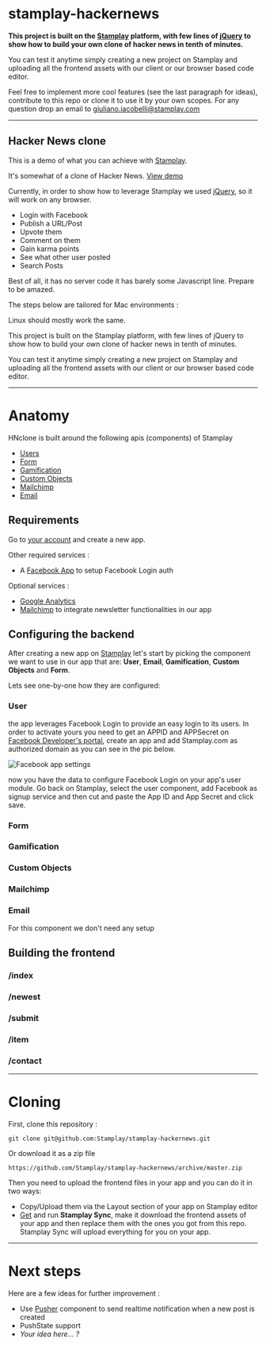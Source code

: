 stamplay-hackernews
===================

**This project is built on the [Stamplay](https://stamplay.com) platform, with few lines of [jQuery](http://jquery.com) to show how to build your own clone of hacker news in tenth of minutes.**

You can test it anytime simply creating a new project on Stamplay and uploading all the frontend assets with our client or our browser based code editor.

Feel free to implement more cool features (see the last paragraph for ideas), contribute to this repo or clone it to use it by your own scopes. For any question drop an email to [giuliano.iacobelli@stamplay.com](mailto:giuliano.iacobelli@stamplay.com)

-----------------------
## Hacker News clone

This is a demo of what you can achieve with [Stamplay](http://stamplay.com).

It's somewhat of a clone of Hacker News. [View demo](https://68a5fe.stamplay.com/)

Currently, in order to show how to leverage Stamplay we used [jQuery](http://jquery.com), so it will work on any browser.

* Login with Facebook
* Publish a URL/Post
* Upvote them
* Comment on them
* Gain karma points
* See what other user posted
* Search Posts

Best of all, it has no server code it has barely some Javascript line. Prepare to be amazed.

The steps below are tailored for Mac environments :

Linux should mostly work the same.


This project is built on the Stamplay platform, with few lines of jQuery to show how to build your own clone of hacker news in tenth of minutes.

You can test it anytime simply creating a new project on Stamplay and uploading all the frontend assets with our client or our browser based code editor.


-----------------------
# Anatomy

HNclone is built around the following apis (components) of Stamplay

* [Users](http://docs.stamplay.apiary.io/#user)
* [Form](http://docs.stamplay.apiary.io/#form)
* [Gamification](http://docs.stamplay.apiary.io/#challenge)
* [Custom Objects](http://docs.stamplay.apiary.io/#customobject)
* [Mailchimp](http://docs.stamplay.apiary.io/#customobject)
* [Email](http://docs.stamplay.apiary.io/#email)


## Requirements

Go to [your account](http://editor.stamplay.com/apps) and create a new app.

Other required services :

* A [Facebook App](http://developers.facebook.com/apps) to setup Facebook Login auth

Optional services :

* [Google Analytics](http://google.com/analytics)
* [Mailchimp](http://mailchimp.com) to integrate newsletter functionalities in our app


## Configuring the backend

After creating a new app on [Stamplay](https://editor.stamplay.com) let's start by picking the component we want to use in our app that are: **User**, **Email**, **Gamification**, **Custom Objects** and **Form**.

Lets see one-by-one how they are configured:

### User
the app leverages Facebook Login to provide an easy login to its users. In order to activate yours you need to get an APPID and APPSecret on [Facebook Developer's portal](http://developers.facebook.com/apps), create an app and add Stamplay.com as authorized domain as you can see in the pic below. 

![Facebook app settings](http://blog.stamplay.com/wp-content/uploads/2014/07/Schermata-2014-07-22-alle-17.43.24.png "Facebook app settings")

now you have the data to configure Facebook Login on your app's user module. Go back on Stamplay, select the user component, add Facebook as signup service and then cut and paste the App ID and App Secret and click save.


### Form
### Gamification
### Custom Objects
### Mailchimp
### Email
For this component we don't need any setup



## Building the frontend

### /index
### /newest
### /submit
### /item
### /contact



-----------------------
# Cloning

First, clone this repository :

    git clone git@github.com:Stamplay/stamplay-hackernews.git
    
Or download it as a zip file
	
	https://github.com/Stamplay/stamplay-hackernews/archive/master.zip 

Then you need to upload the frontend files in your app and you can do it in two ways:

* Copy/Upload them via the Layout section of your app on Stamplay editor
* [Get](http://cdn.stamplay.com/stamplay-sync/stamplay-sync.zip) and run **Stamplay Sync**, make it download the frontend assets of your app and then replace them with the ones you got from this repo. Stamplay Sync will upload everything for you on your app.


-----------------------
# Next steps

Here are a few ideas for further improvement :

* Use [Pusher](http://pusher.com) component to send realtime notification when a new post is created
* PushState support
* _Your idea here… ?_


